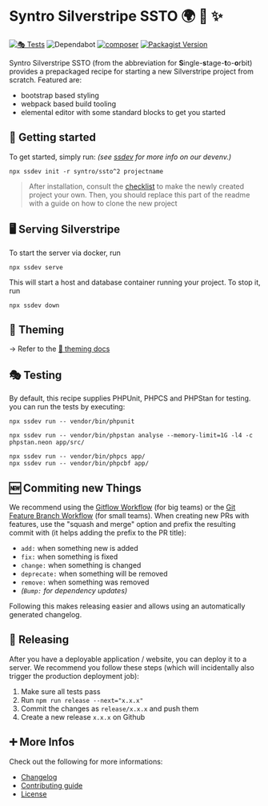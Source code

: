 # Syntro Silverstripe SSTO 🌍 🚀 ✨

[![🎭 Tests](https://github.com/syntro-opensource/silverstripe-ssto/actions/workflows/tests.yml/badge.svg)](https://github.com/syntro-opensource/silverstripe-ssto/actions/workflows/tests.yml)
![Dependabot](https://img.shields.io/badge/dependabot-active-brightgreen?logo=dependabot)
[![composer](https://img.shields.io/packagist/dt/syntro/ssto?color=success&logo=composer)](https://packagist.org/packages/syntro/ssto)
[![Packagist Version](https://img.shields.io/packagist/v/syntro/ssto?label=stable&logo=composer)](https://packagist.org/packages/syntro/ssto)

Syntro Silverstripe SSTO (from the abbreviation for **S**ingle-**s**tage-**t**o-**o**rbit)
provides a prepackaged recipe for starting a new Silverstripe project from scratch.
Featured are:
* bootstrap based styling
* webpack based build tooling
* elemental editor with some standard blocks to get you started

## 📯 Getting started

To get started, simply run: *(see [ssdev](https://github.com/syntro-opensource/ssdev) for more info on our devenv.)*
```
npx ssdev init -r syntro/ssto^2 projectname
```
> After installation, consult the [checklist](docs/checklist.md) to make the newly
> created project your own. Then, you should replace this part of the readme with
> a guide on how to clone the new project


## 🖥 Serving Silverstripe
To start the server via docker, run
```
npx ssdev serve
```
This will start a host and database container running your project. To stop
it, run
```
npx ssdev down
```

## 🎨 Theming
-> Refer to the [📖 theming docs](docs/theming.md)


## 🎭 Testing
By default, this recipe supplies PHPUnit, PHPCS and PHPStan for testing. you can
run the tests by executing:
```
npx ssdev run -- vendor/bin/phpunit
```
```
npx ssdev run -- vendor/bin/phpstan analyse --memory-limit=1G -l4 -c phpstan.neon app/src/
```
```
npx ssdev run -- vendor/bin/phpcs app/
npx ssdev run -- vendor/bin/phpcbf app/
```

## 🆕 Commiting new Things

We recommend using the [Gitflow Workflow](https://www.atlassian.com/git/tutorials/comparing-workflows/gitflow-workflow)
(for big teams) or the [Git Feature Branch Workflow](https://www.atlassian.com/git/tutorials/comparing-workflows/feature-branch-workflow)
(for small teams). When creating new PRs with features, use the "squash and merge"
option and prefix the resulting commit with (it helps adding the prefix to the PR title):

* `add:` when something new is added
* `fix:` when something is fixed
* `change:` when something is changed
* `deprecate:` when something will be removed
* `remove:` when something was removed
* *(`Bump:` for dependency updates)*

Following this makes releasing easier and allows using an automatically generated
changelog.

## 🚀 Releasing
After you have a deployable application / website, you can deploy it to a server.
We recommend you follow these steps (which will incidentally also trigger the
production deployment job):

1. Make sure all tests pass
2. Run `npm run release --next="x.x.x"`
3. Commit the changes as `release/x.x.x` and push them
4. Create a new release `x.x.x` on Github


## ➕ More Infos
Check out the following for more informations:
* [Changelog](CHANGELOG.md)
* [Contributing guide](CONTRIBUTING.md)
* [License](LICENSE.md)
